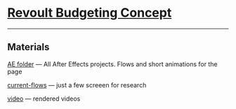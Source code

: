 # [Revoult Budgeting Concept](https://readymag.com/LaptevPavel/revolut-budget/)

---

## Materials

[AE folder](https://github.com/PavelLaptev/revoult-budgeting-materials/tree/master/AE) — All After Effects projects. Flows and short animations for the page

[current-flows](https://github.com/PavelLaptev/revoult-budgeting-materials/tree/master/video) — just a few screeen for research

[video](https://github.com/PavelLaptev/revoult-budgeting-materials/tree/master/video) — rendered videos
